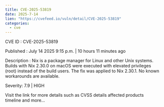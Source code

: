 ```yaml
--- 
title: CVE-2025-53819
date: 2025-7-14
lien: "https://cvefeed.io/vuln/detail/CVE-2025-53819"
categories:
  - cve
---
```


CVE ID : CVE-2025-53819

Published :  July 14
2025
9:15 p.m. | 10 hours
11 minutes ago

Description : Nix is a package manager for Linux and other Unix systems. Builds with Nix 2.30.0 on macOS were executed with elevated privileges (root)
instead of the build users. The fix was applied to Nix 2.30.1. No known workarounds are available.

Severity: 7.9 | HIGH

Visit the link for more details
such as CVSS details
affected products
timeline
and more...
